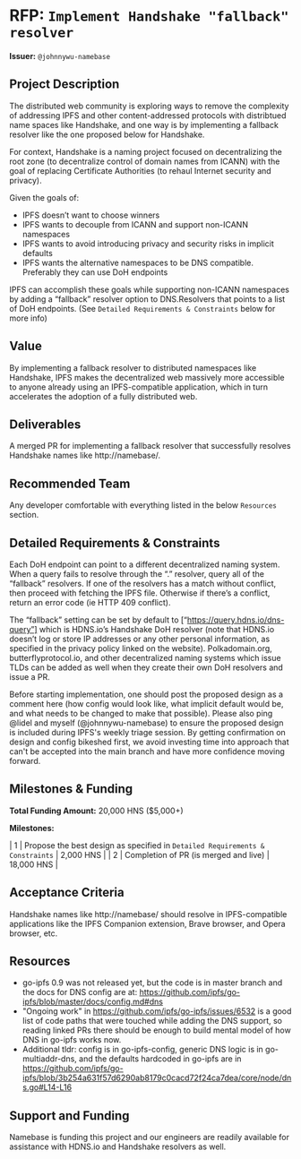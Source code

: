 # RFP: `Implement Handshake "fallback" resolver`

**Issuer:** `@johnnywu-namebase`

## Project Description

The distributed web community is exploring ways to remove the complexity of addressing IPFS and other content-addressed protocols with distribtued name spaces like Handshake, and one way is by implementing a fallback resolver like the one proposed below for Handshake.

For context, Handshake is a naming project focused on decentralizing the root zone (to decentralize control of domain names from ICANN) with the goal of replacing Certificate Authorities (to rehaul Internet security and privacy).

Given the goals of:
- IPFS doesn’t want to choose winners
- IPFS wants to decouple from ICANN and support non-ICANN namespaces
- IPFS wants to avoid introducing privacy and security risks in implicit defaults
- IPFS wants the alternative namespaces to be DNS compatible. Preferably they can use DoH endpoints

IPFS can accomplish these goals while supporting non-ICANN namespaces by adding a “fallback” resolver option to DNS.Resolvers that points to a list of DoH endpoints. (See `Detailed Requirements & Constraints` below for more info)

## Value

By implementing a fallback resolver to distributed namespaces like Handshake, IPFS makes the decentralized web massively more accessible to anyone already using an IPFS-compatible application, which in turn accelerates the adoption of a fully distributed web.

## Deliverables

A merged PR for implementing a fallback resolver that successfully resolves Handshake names like http://namebase/.

## Recommended Team

Any developer comfortable with everything listed in the below `Resources` section.

## Detailed Requirements & Constraints

Each DoH endpoint can point to a different decentralized naming system. When a query fails to resolve through the “.” resolver, query all of the “fallback” resolvers. If one of the resolvers has a match without conflict, then proceed with fetching the IPFS file. Otherwise if there’s a conflict, return an error code (ie HTTP 409 conflict).

The “fallback” setting can be set by default to [“https://query.hdns.io/dns-query”] which is HDNS.io’s Handshake DoH resolver (note that HDNS.io doesn’t log or store IP addresses or any other personal information, as specified in the privacy policy linked on the website). Polkadomain.org, butterflyprotocol.io, and other decentralized naming systems which issue TLDs can be added as well when they create their own DoH resolvers and issue a PR.

Before starting implementation, one should post the proposed design as a comment here (how config would look like, what implicit default would be, and what needs to be changed to make that possible). Please also ping @lidel and myself (@johnnywu-namebase) to ensure the proposed design is included during IPFS's weekly triage session. By getting confirmation on design and config bikeshed first, we avoid investing time into approach that can't be accepted into the main branch and have more confidence moving forward.

## Milestones & Funding

**Total Funding Amount:** 20,000 HNS ($5,000+)

**Milestones:** 

| 1 | Propose the best design as specified in `Detailed Requirements & Constraints` | 2,000 HNS |
| 2 | Completion of PR (is merged and live) | 18,000 HNS |

## Acceptance Criteria

Handshake names like http://namebase/ should resolve in IPFS-compatible applications like the IPFS Companion extension, Brave browser, and Opera browser, etc.

## Resources

- go-ipfs 0.9 was not released yet, but the code is in master branch and the docs for DNS config are at: https://github.com/ipfs/go-ipfs/blob/master/docs/config.md#dns
- "Ongoing work" in https://github.com/ipfs/go-ipfs/issues/6532 is a good list of code paths that were touched while adding the DNS support, so reading linked PRs there should be enough to build mental model of how DNS in go-ipfs works now.
- Additional tldr: config is in go-ipfs-config, generic DNS logic is in go-multiaddr-dns, and the defaults hardcoded in go-ipfs are in
https://github.com/ipfs/go-ipfs/blob/3b254a631f57d6290ab8179c0cacd72f24ca7dea/core/node/dns.go#L14-L16


## Support and Funding

Namebase is funding this project and our engineers are readily available for assistance with HDNS.io and Handshake resolvers as well.
